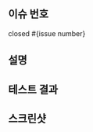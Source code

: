 ## 이슈 번호
<!-- 작업한 이슈 번호를 명시해주세요 -->
closed #{issue number}


## 설명
<!--- 작업 내용에 대한 설명을 적어주세요 -->


## 테스트 결과
<!--- 테스트를 어떻게 진행했는지 작성해주세요 -->
<!--- 어떤 영향을 끼치는지 작성해주세요 -->


## 스크린샷
<!-- 테스트 결과 캡쳐를 첨부해주세요 ex) postman -->
